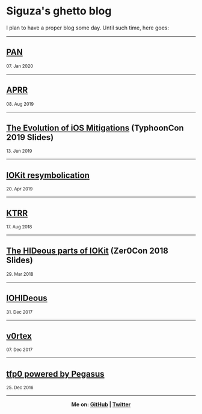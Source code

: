 # Siguza's ghetto blog

I plan to have a proper blog some day. Until such time, here goes:

<hr>

## [PAN](https://siguza.github.io/PAN/)
<sup>07\. Jan 2020</sup>

<hr>

## [APRR](https://siguza.github.io/APRR/)
<sup>08\. Aug 2019</sup>

<hr>

## [The Evolution of iOS Mitigations](https://github.com/ssd-secure-disclosure/typhooncon2019/blob/master/Siguza%20-%20Mitigations.pdf) (TyphoonCon 2019 Slides)
<sup>13\. Jun 2019</sup>

<hr>

## [IOKit resymbolication](https://github.com/Siguza/iometa/blob/master/sym/README.md)
<sup>20\. Apr 2019</sup>

<hr>

## [KTRR](https://siguza.github.io/KTRR/)
<sup>17\. Aug 2018</sup>

<hr>

## [The HIDeous parts of IOKit](https://dl.siguza.net/pdf/2018-Zer0Con.pdf) (Zer0Con 2018 Slides)
<sup>29\. Mar 2018</sup>

<hr>

## [IOHIDeous](https://siguza.github.io/IOHIDeous/)
<sup>31\. Dec 2017</sup>

<hr>

## [v0rtex](https://siguza.github.io/v0rtex/)
<sup>07\. Dec 2017</sup>

<hr>

## [tfp0 powered by Pegasus](https://siguza.github.io/cl0ver/)
<sup>25\. Dec 2016</sup>

<hr>

<b><center>Me on: <a href="https://github.com/Siguza/">GitHub</a> | <a href="https://twitter.com/s1guza">Twitter</a></center></b>

